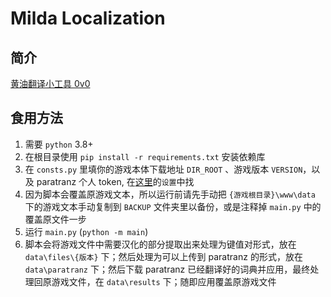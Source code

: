 # Milda Localization

## 简介
[黄油翻译小工具 0v0](https://github.com/NumberSir/milda_localization)

## 食用方法
1. 需要 `python` 3.8+
2. 在根目录使用 `pip install -r requirements.txt` 安装依赖库
3. 在 `consts.py` 里填你的游戏本体下载地址 `DIR_ROOT` 、游戏版本 `VERSION`，以及 paratranz 个人 token, 在[这里](https://paratranz.cn/users/my)的`设置`中找
4. 因为脚本会覆盖原游戏文本，所以运行前请先手动把 `{游戏根目录}\www\data` 下的游戏文本手动复制到 `BACKUP` 文件夹里以备份，或是注释掉 `main.py` 中的覆盖原文件一步
5. 运行 `main.py` (`python -m main`)
6. 脚本会将游戏文件中需要汉化的部分提取出来处理为键值对形式，放在 `data\files\{版本}` 下；然后处理为可以上传到 paratranz 的形式，放在 `data\paratranz` 下；然后下载 paratranz 已经翻译好的词典并应用，最终处理回原游戏文件，在 `data\results` 下；随即应用覆盖原游戏文件